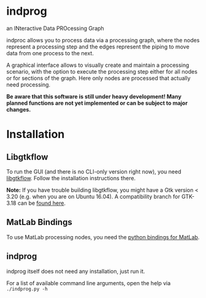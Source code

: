 # indprog
an INteractive Data PROcessing Graph

indproc allows you to process data via a processing graph, where the nodes represent a processing
step and the edges represent the piping to move data from one process to the next.

A graphical interface allows to visually create and maintain a processing scenario, with the option
to execute the processing step either for all nodes or for sections of the graph. Here only nodes
are processed that actually need processing.


**Be aware that this software is still under heavy development! Many planned functions are not yet implemented or
can be subject to major changes.**

# Installation

## Libgtkflow
To run the GUI (and there is no CLI-only version right now), you need
[libgtkflow](https://github.com/grindhold/libgtkflow). Follow the installation instructions there.

**Note:** If you have trouble building libgtkflow, you might have a Gtk version < 3.20 (e.g. when you are on Ubuntu 16.04). A compatibility branch for GTK-3.18 can be [found here](https://github.com/grindhold/libgtkflow/tree/gtk-3.18-compatible).

## MatLab Bindings
To use MatLab processing nodes, you need the [python bindings for
MatLab](https://de.mathworks.com/help/matlab/matlab_external/install-the-matlab-engine-for-python.html).


## indprog

indprog itself does not need any installation, just run it.

For a list of available command line arguments, open the help via
```./indprog.py -h```
